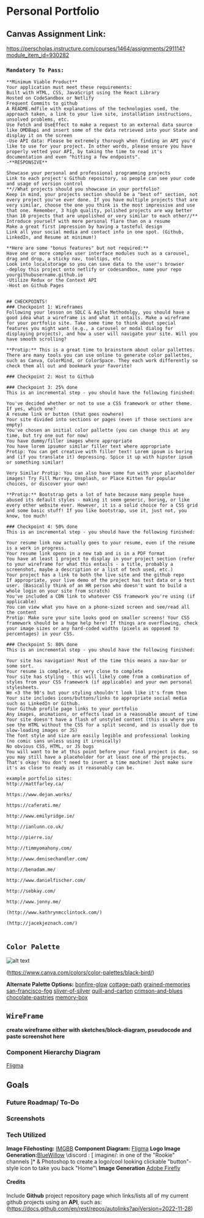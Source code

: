 
# Personal Portfolio

## Canvas Assignment Link:
https://perscholas.instructure.com/courses/1464/assignments/291114?module_item_id=930282


### `Mandatory To Pass:`
```
**Minimum Viable Product**
Your application must meet these requirements:
Built with HTML, CSS, JavaScript using the React Library
Hosted on CodeSandbox or Netlify
Frequent Commits to github
A README.mdfile with explanations of the technologies used, the approach taken, a link to your live site, installation instructions, unsolved problems, etc.
Use Fetch and UseEffect to make a request to an external data source like OMDBapi and insert some of the data retrieved into your State and display it on the screen
-Use API data: Please be extremely thorough when finding an API you'd like to use for your project. In other words, please ensure you have properly vetted your API, by taking the time to read it's documentation and even "hitting a few endpoints".
-**RESPONSIVE**

Showcase your personal and professional programming projects
Link to each project's Github repository, so people can see your code and usage of version control
**//What projects should you showcase in your portfolio?
Keep in mind, your projects section should be a "best of" section, not every project you've ever done. If you have multiple projects that are very similar, choose the one you think is the most impressive and use that one. Remember, 3 high quality, polished projects are way better than 10 projects that are unpolished or very similar to each other//**
Introduce yourself with more personal flare than on a resume
Make a great first impression by having a tasteful design
Link all your social media and contact info in one spot. (Github, LinkedIn, and Resume at minimum!)

**Here are some "bonus features" but not required:**
Have one or more complex user interface modules such as a carousel, drag and drop, a sticky nav, tooltips, etc
Look into localstorage so you can save data to the user's browser
-deploy this project onto netlify or codesandbox, name your repo yourgithubusername.github.io
-Utilize Redux or the Context API
-Host on Github Pages


## CHECKPOINTS!
### Checkpoint 1: Wireframes
Following your lesson on SDLC & Agile Methodolgy, you should have a good idea what a wireframe is and what it entails. Make a wireframe for your portfolio site. Take some time to think about special features you might want (e.g., a carousel or modal dialog for displaying projects), and how a user will navigate your site. Will you have smooth scrolling? 

**Protip:** This is a great time to brainstorm about color pallettes. There are many tools you can use online to generate color pallettes, such as Canva, ColorMind, or ColorSpace. They each work differently so check them all out and bookmark your favorite!

### Checkpoint 2: Host to Github

### Checkpoint 3: 25% done
This is an incremental step - you should have the following finished:

You've decided whether or not to use a CSS framework or other theme. If yes, which one?
A resume link or button (that goes nowhere)
Your site divided into sections or pages (even if those sections are empty)
You've chosen an initial color pallette (you can change this at any time, but try one out for now)
You have dummy/filler images where appropriate
You have lorem ipsumor similar filler text where appropriate
Protip: You can get creative with filler text! Lorem ipsum is boring and (if you translate it) depressing. Spice it up with hipster ipsum or something similar!

Very Similar Protip: You can also have some fun with your placeholder images! Try Fill Murray, Unsplash, or Place Kitten for popular choices, or discover your own!

**Protip:** Bootstrap gets a lot of hate because many people have abused its default styles - making it seem generic, boring, or like every other website ever. However, it is a solid choice for a CSS grid and some basic stuff! If you like bootstrap, use it, just not, you know, too much!

### Checkpoint 4: 50% done
This is an incremental step - you should have the following finished:

Your resume link now actually goes to your resume, even if the resume is a work in progress.
Your resume link opens in a new tab and is in a PDF format
You have at least 1 project to display in your project section (refer to your wireframe for what this entails - a title, probably a screenshot, maybe a description or a list of tech used, etc.)
Your project has a link to both the live site and the github repo
If appropriate, your live demo of the project has test data or a test user. (Basically think of an HR person who doesn't want to build a whole login on your site from scratch)
You've included a CDN link to whatever CSS framework you're using (if applicable)
You can view what you have on a phone-sized screen and see/read all the content
Protip: Make sure your site looks good on smaller screens! Your CSS framework should be a huge help here! If things are overflowing, check your image sizes or any hard-coded widths (pixels as opposed to percentages) in your CSS.

### Checkpoint 5: 80% done
This is an incremental step - you should have the following finished:

Your site has navigation! Most of the time this means a nav-bar or some sort.
Your resume is complete, or very close to complete
Your site has styling - this will likely come from a combination of styles from your CSS framework (if applicable) and your own personal stylesheets.
We <3 the 90's but your styling shouldn't look like it's from then
Your site includes icons/buttons/links to appropriate social media such as LinkedIn or Github.
Your Github profile page links to your portfolio
Any images, animations, or effects load in a reasonable amount of time
Your site doesn't have a flash of unstyled content (this is where you see the HTML without the CSS for a split second, and is usually due to slow-loading images or JS)
The font style and size are easily legible and professional looking (no comic sans unless using it ironically)
No obvious CSS, HTML, or JS bugs
You will want to be at this point before your final project is due, so you may still have a placeholder for at least one of the projects. That's okay! You don't need to invent a time machine! Just make sure it's as close to ready as it reasonably can be.

example portfolio sites:
http://mattfarley.ca/

https://www.dejan.works/

https://caferati.me/

http://www.emilyridge.ie/

http://ianlunn.co.uk/

http://pierre.io/

http://timmyomahony.com/

http://www.denisechandler.com/

http://benadam.me/

http://www.danielfischer.com/

http://sebkay.com/

http://www.jonny.me/

(http://www.kathrynmcclintock.com/)

(http://jacekjeznach.com/)


```




## `Color Palette`

![alt text](https://i.ibb.co/rHk86Xh/Black-Bird-Color-Palette.png)

(https://www.canva.com/colors/color-palettes/black-bird/)


**Alternate Palette Options:**
[bonfire-glow](https://www.canva.com/colors/color-palettes/bonfire-glow/)
[cottage-path](https://www.canva.com/colors/color-palettes/peaceful-cottage-path/)
[grained-memories](https://www.canva.com/colors/color-palettes/grained-memories/)
[san-francisco-fog](https://www.canva.com/colors/color-palettes/san-francisco-fog/)
[sliver-of-silver](https://www.canva.com/colors/color-palettes/sliver-of-silver/)
[quill-and-carton](https://www.canva.com/colors/color-palettes/quill-and-carton/)
[crimson-and-blues](https://www.canva.com/colors/color-palettes/crimson-and-blues/)
[chocolate-pastries](https://www.canva.com/colors/color-palettes/chocolate-pastries/)
[memory-box](https://www.canva.com/colors/color-palettes/memory-box/)



## `WireFrame`

**create wireframe either with sketches/block-diagram, pseudocode and paste screenshot here**

### Component Hierarchy Diagram
[FIigma](https://www.figma.com/)

## Goals



### Future Roadmap/ To-Do


### Screenshots



### Tech Utilized

**Image Filehosting:** [IMGBB](https://imgbb.com/)
**Component Diagram:** [FIigma](https://www.figma.com/)
**Logo Image Generation:**[BlueWillow](https://www.bluewillow.ai/) \\discord : [ imagine/: in one of the "Rookie" channels ]* & Photoshop to create a logo/cool looking clickable "button"-style icon to take you back "Home"\\
**Image Generation** [Adobe Firefly](https://firefly.adobe.com/inspire/images)


#### Credits

Include **Github** project repository page which links/lists all of my current github projects using an **API**, such as: (https://docs.github.com/en/rest/repos/autolinks?apiVersion=2022-11-28)



